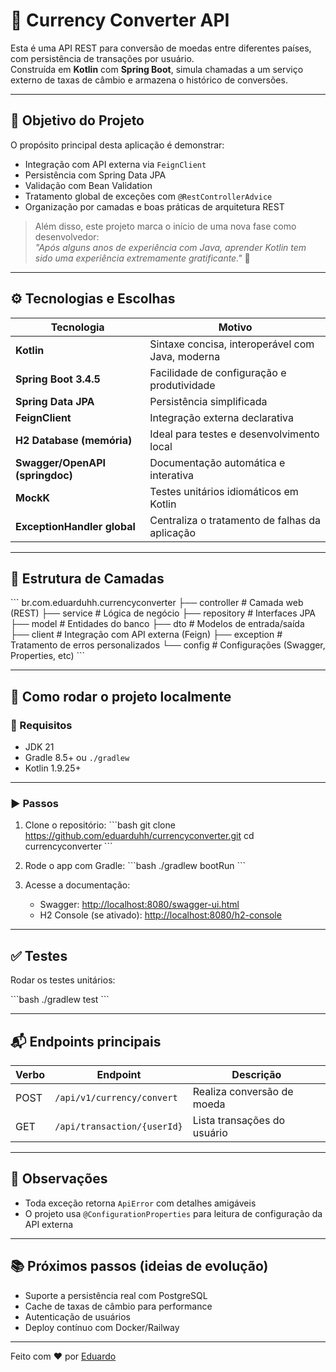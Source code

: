 # 💱 Currency Converter API

Esta é uma API REST para conversão de moedas entre diferentes países, com persistência de transações por usuário.  
Construída em **Kotlin** com **Spring Boot**, simula chamadas a um serviço externo de taxas de câmbio e armazena o histórico de conversões.

---

## 📌 Objetivo do Projeto

O propósito principal desta aplicação é demonstrar:

- Integração com API externa via `FeignClient`
- Persistência com Spring Data JPA
- Validação com Bean Validation
- Tratamento global de exceções com `@RestControllerAdvice`
- Organização por camadas e boas práticas de arquitetura REST

> Além disso, este projeto marca o início de uma nova fase como desenvolvedor:  
> _"Após alguns anos de experiência com Java, aprender Kotlin tem sido uma experiência extremamente gratificante."_ 🙌

---

## ⚙️ Tecnologias e Escolhas

| Tecnologia | Motivo |
|------------|--------|
| **Kotlin** | Sintaxe concisa, interoperável com Java, moderna |
| **Spring Boot 3.4.5** | Facilidade de configuração e produtividade |
| **Spring Data JPA** | Persistência simplificada |
| **FeignClient** | Integração externa declarativa |
| **H2 Database (memória)** | Ideal para testes e desenvolvimento local |
| **Swagger/OpenAPI (springdoc)** | Documentação automática e interativa |
| **MockK** | Testes unitários idiomáticos em Kotlin |
| **ExceptionHandler global** | Centraliza o tratamento de falhas da aplicação |

---

## 🧱 Estrutura de Camadas

\`\`\`
br.com.eduarduhh.currencyconverter
├── controller       # Camada web (REST)
├── service          # Lógica de negócio
├── repository       # Interfaces JPA
├── model            # Entidades do banco
├── dto              # Modelos de entrada/saída
├── client           # Integração com API externa (Feign)
├── exception        # Tratamento de erros personalizados
└── config           # Configurações (Swagger, Properties, etc)
\`\`\`

---

## 🚀 Como rodar o projeto localmente

### 🧰 Requisitos

- JDK 21
- Gradle 8.5+ ou `./gradlew`
- Kotlin 1.9.25+

---

### ▶️ Passos

1. Clone o repositório:
   \`\`\`bash
   git clone https://github.com/eduarduhh/currencyconverter.git
   cd currencyconverter
   \`\`\`

2. Rode o app com Gradle:
   \`\`\`bash
   ./gradlew bootRun
   \`\`\`

3. Acesse a documentação:
    - Swagger: [http://localhost:8080/swagger-ui.html](http://localhost:8080/swagger-ui.html)
    - H2 Console (se ativado): [http://localhost:8080/h2-console](http://localhost:8080/h2-console)

---

## ✅ Testes

Rodar os testes unitários:

\`\`\`bash
./gradlew test
\`\`\`

---

## 📬 Endpoints principais

| Verbo | Endpoint                        | Descrição                         |
|-------|----------------------------------|-----------------------------------|
| POST  | `/api/v1/currency/convert`      | Realiza conversão de moeda       |
| GET   | `/api/transaction/{userId}`     | Lista transações do usuário      |

---

## 🧪 Observações

- Toda exceção retorna `ApiError` com detalhes amigáveis
- O projeto usa `@ConfigurationProperties` para leitura de configuração da API externa

---

## 📚 Próximos passos (ideias de evolução)

- Suporte a persistência real com PostgreSQL
- Cache de taxas de câmbio para performance
- Autenticação de usuários
- Deploy contínuo com Docker/Railway

---

Feito com ❤️ por [Eduardo](https://github.com/eduarduhh)
